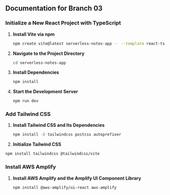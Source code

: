 ## Documentation for Branch 03

### Initialize a New React Project with TypeScript
1. **Install Vite via npm**
   ```bash
   npm create vite@latest serverless-notes-app -- --template react-ts
   ```

2. **Navigate to the Project Directory**
   ```bash
   cd serverless-notes-app
   ```

3. **Install Dependencies**
   ```bash
   npm install
   ```

4. **Start the Development Server**
   ```bash
   npm run dev
   ```

### Add Tailwind CSS
1. **Install Tailwind CSS and Its Dependencies**
   ```bash
   npm install -D tailwindcss postcss autoprefixer
   ```

2. **Initialize Tailwind CSS**
```bash
npm install tailwindcss @tailwindcss/vite
```


### Install AWS Amplify
1. **Install AWS Amplify and the Amplify UI Component Library**
   ```bash
   npm install @aws-amplify/ui-react aws-amplify
```
